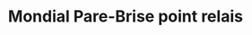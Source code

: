 ---
title: "Mondial Pare-Brise point relais"
url: /hasparren/mondial-pare-brise-point-relais/
shop: réparation de voitures
---